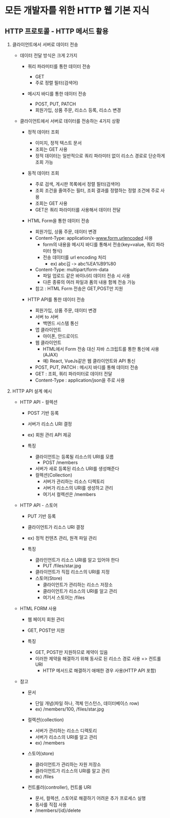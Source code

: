# 모든 개발자를 위한 HTTP 웹 기본 지식

## HTTP 프로토콜 - HTTP 메서드 활용

1. 클라이언트에서 서버로 데이터 전송

    - 데이터 전달 방식은 크게 2가지

        - 쿼리 파라미터를 통한 데이터 전송
            - GET
            - 주로 정렬 필터(검색어)

        - 메시지 바디를 통한 데이터 전송
            - POST, PUT, PATCH
            - 회원가입, 상품 주문, 리소스 등록, 리소스 변경
            
    - 클라이언트에서 서버로 데이터를 전송하는 4가지 상황

        - 정적 데이터 조회
            - 이미지, 정적 텍스트 문서
            - 조회는 GET 사용
            - 정적 데이터는 일반적으로 쿼리 파라미터 없이 리소스 경로로 단순하게 조회 가능

        - 동적 데이터 조회
            - 주로 검색, 게시판 목록에서 정렬 필터(검색어)
            - 조회 조건을 줄여주는 필터, 조회 결과를 정렬하는 정렬 조건에 주로 사용
            - 조회는 GET 사용
            - GET은 쿼리 파라미터를 사용해서 데이터 전달

        - HTML Form을 통한 데이터 전송
            - 회원가입, 상품 주문, 데이터 변경
            - Content-Type: application/x-www.form.urlencoded 사용
                - form의 내용을 메시지 바디를 통해서 전송(key=value, 쿼리 파라미터 형식)
                - 전송 데이터를 url encoding 처리
                    - ex) abc김 -> abc%EA%B9%80
            - Content-Type: multipart/form-data
                - 파일 업로드 같은 바이너리 데이터 전송 시 사용
                - 다른 종류의 여러 파일과 폼의 내용 함께 전송 가능
            * 참고 : HTML Form 전송은 GET,POST만 지원

        - HTTP API를 통한 데이터 전송
            - 회원가입, 상품 주문, 데이터 변경
            - 서버 to 서버
                - 백엔드 시스템 통신
            - 앱 클라이언트
                - 아이폰, 안드로이드
            - 웹 클라이언트
                - HTML에서 Form 전송 대신 자바 스크립트를 통한 통신에 사용(AJAX)
                - 예) React, VueJs같은 웹 클라이언트와 API 통신
            - POST, PUT, PATCH : 메시지 바디를 통해 데이터 전송
            - GET : 조회, 쿼리 파라미터로 데이터 전달
            - Content-Type : application/json을 주로 사용

2. HTTP API 설계 예시

    - HTTP API - 컬렉션

        - POST 기반 등록

        - 서버가 리소스 URI 결정

        - ex) 회원 관리 API 제공

        - 특징
            - 클라이언트는 등록될 리소스의 URI를 모름
                - POST /members
            - 서버가 새로 등록된 리소스 URI를 생성해준다
            - 컬렉션(Collection)
                - 서버가 관리하는 리소스 디렉토리
                - 서버가 리소스의 URI를 생성하고 관리
                - 여기서 컬렉션은 /members

    - HTTP API - 스토어

        - PUT 기반 등록

        - 클라이언트가 리소스 URI 결정

        - ex) 정적 컨텐츠 관리, 원격 파일 관리

        - 특징
            - 큻라인언트가 리소스 URI를 알고 있어야 한다
                - PUT /files/star.jpg
            - 클라이언트가 직접 리소스의 URI를 지정
            - 스토어(Store)
                - 클라이언트가 관리하는 리소스 저장소
                - 클라이언트가 리소스의 URI를 알고 관리
                - 여기서 스토어는 /files

    - HTML FORM 사용

        - 웹 페이지 회원 관리

        - GET, POST만 지원

        - 특징
            - GET, POST만 지원하므로 제약이 있음
            - 이러한 제약을 해결하기 위해 동사로 된 리소스 경로 사용 => 컨트롤URI
                - HTTP 메서드로 해결하기 애매한 경우 사용(HTTP API 포함)
            
    * 참고

        - 문서
            - 단일 개념(파일 하나, 객체 인스턴스, 데이터베이스 row)
            - ex) /members/100, /files/star.jpg

        - 컬렉션(collection)
            - 서버가 관리하는 리소스 디렉토리
            - 서버가 리소스의 URI를 알고 관리
            - ex) /members

        - 스토어(store)
            - 클라이언트가 관리하는 자원 저장소
            - 클라이언트가 리소스의 URI를 알고 관리
            - ex) /files

        - 컨트롤러(controller), 컨트롤 URI
            - 문서, 컬렉션, 스토어로 해결하기 어려운 추가 프로세스 실행
            - 동사를 직접 사용
            - /members/{id}/delete    
            